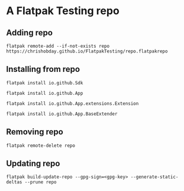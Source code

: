 # A Flatpak Testing repo
## Adding repo
```console
flatpak remote-add --if-not-exists repo https://chrishobday.github.io/FlatpakTesting/repo.flatpakrepo
```
## Installing from repo
```console
flatpak install io.github.Sdk
```
```console
flatpak install io.github.App
```
```console
flatpak install io.github.App.extensions.Extension
```
```console
flatpak install io.github.App.BaseExtender
```
## Removing repo
```console
flatpak remote-delete repo
```
## Updating repo
```console
flatpak build-update-repo --gpg-sign=<gpg-key> --generate-static-deltas --prune repo
```